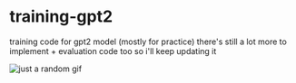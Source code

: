 # training-gpt2
training code for gpt2 model (mostly for practice)
there's still a lot more to implement + evaluation code too so i'll keep updating it

![just a random gif](https://media2.giphy.com/media/v1.Y2lkPTc5MGI3NjExanlocmYybGdobHUyaGYydGU1eXJ3YXJjc3hwMGZnZGVvYXUwbW80aSZlcD12MV9pbnRlcm5hbF9naWZfYnlfaWQmY3Q9Zw/11KzOet1ElBDz2/giphy.gif)
